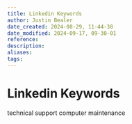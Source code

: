 ```yaml
---
title: Linkedin Keywords
author: Justin Bealer
date_created: 2024-08-29, 11-44-38
date_modified: 2024-09-17, 09-30-01
reference: 
description: 
aliases: 
tags: 
---
```

# Linkedin Keywords

technical support
computer maintenance

